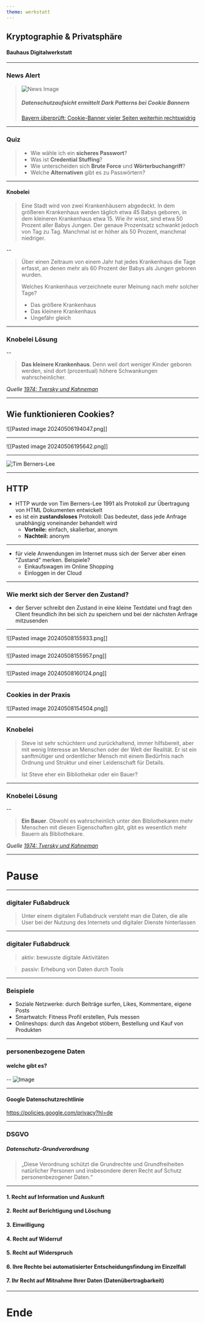 ```yaml
---
theme: werkstatt
---
```


## Kryptographie & Privatsphäre

#### Bauhaus Digitalwerkstatt

---

<!-- slide bg="pink" -->

### News Alert

> ![News Image](https://cdn.netzpolitik.org/wp-upload/2024/02/food-photographer-jennifer-pallian-OfdDiqx8Cz8-unsplash-scaled-e1707733337903-860x484.jpg)
> 
> ##### Datenschutzaufsicht ermittelt Dark Patterns bei Cookie Bannern
> 
> [Bayern überprüft: Cookie-Banner vieler Seiten weiterhin rechtswidrig](https://netzpolitik.org/2024/bayern-ueberprueft-cookie-banner-vieler-seiten-weiterhin-rechtswidrig/)

  

---

<!-- slide bg="yellow" -->

### Quiz

>- Wie wähle ich ein **sicheres Passwort**?
>- Was ist **Credential Stuffing**?
>- Wie unterscheiden sich **Brute Force** und **Wörterbuchangriff**?
>- Welche **Alternativen** gibt es zu Passwörtern?

---
<!-- slide bg="cyan" -->
#### Knobelei

> Eine Stadt wird von zwei Krankenhäusern abgedeckt. In dem größeren Krankenhaus werden täglich etwa 45 Babys geboren, in dem kleineren Krankenhaus etwa 15. Wie ihr wisst, sind etwa 50 Prozent aller Babys Jungen. Der genaue Prozentsatz schwankt jedoch von Tag zu Tag. Manchmal ist er höher als 50 Prozent, manchmal niedriger.

--
<!-- slide bg="cyan" -->

> Über einen Zeitraum von einem Jahr hat jedes Krankenhaus die Tage erfasst, an denen mehr als 60 Prozent der Babys als Jungen geboren wurden.
> 
> Welches Krankenhaus verzeichnete eurer Meinung nach mehr solcher Tage?
> - Das größere Krankenhaus
> - Das kleinere Krankenhaus
> - Ungefähr gleich



---
<!-- slide bg="cyan" -->
### Knobelei Lösung
--
<!-- slide bg="cyan" -->
> **Das kleinere Krankenhaus**. Denn weil dort weniger Kinder geboren werden, sind dort (prozentual) höhere Schwankungen wahrscheinlicher.

*Quelle [1974: Tversky und Kahneman](https://www2.psych.ubc.ca/~schaller/Psyc590Readings/TverskyKahneman1974.pdf)*



---

## Wie funktionieren Cookies?

![[Pasted image 20240506194047.png]]

---

![[Pasted image 20240506195642.png]]

---


![Tim Berners-Lee](https://live.staticflickr.com/8620/16662336315_2bcb0a1253_b.jpg)


---
## HTTP
- HTTP wurde von Tim Berners-Lee 1991 als Protokoll zur Übertragung von HTML Dokumenten entwickelt 
- es ist ein **zustandsloses** Protokoll: Das bedeutet, dass jede Anfrage unabhängig voneinander behandelt wird
	+ **Vorteile:** einfach, skalierbar, anonym
	+ **Nachteil:** anonym

---

- für viele Anwendungen im Internet muss sich der Server aber einen "Zustand" merken. Beispiele?
	+ Einkaufswagen im Online Shopping
	+ Einloggen in der Cloud

---

### Wie merkt sich der Server den Zustand?

- der Server schreibt den Zustand in eine kleine Textdatei und fragt den Client freundlich ihn bei sich zu speichern und bei der nächsten Anfrage mitzusenden


---

![[Pasted image 20240508155933.png]]

---

![[Pasted image 20240508155957.png]]

---

![[Pasted image 20240508160124.png]]


---

### Cookies in der Praxis

![[Pasted image 20240508154504.png]]


---

<!-- slide bg="cyan" -->

### Knobelei

> Steve ist sehr schüchtern und zurückhaltend, immer hilfsbereit, aber mit wenig Interesse an Menschen oder der Welt der Realität. Er ist ein sanftmütiger und ordentlicher Mensch mit einem Bedürfnis nach Ordnung und Struktur und einer Leidenschaft für Details.
> 
> Ist Steve eher ein Bibliothekar oder ein Bauer?

---
<!-- slide bg="cyan" -->
### Knobelei Lösung
--
<!-- slide bg="cyan" -->
> **Ein Bauer**. Obwohl es wahrscheinlich unter den Bibliothekaren mehr Menschen mit diesen Eigenschaften gibt, gibt es wesentlich mehr Bauern als Bibliothekare.

*Quelle [1974: Tversky und Kahneman](https://www2.psych.ubc.ca/~schaller/Psyc590Readings/TverskyKahneman1974.pdf)*

---
<!-- slide bg="blue" -->
# Pause
---
### digitaler Fußabdruck

>Unter einem digitalen Fußabdruck versteht man die Daten, die alle User bei der Nutzung des Internets und digitaler Dienste hinterlassen
---
### digitaler Fußabdruck
>aktiv: bewusste digitale Aktivitäten

>passiv: Erhebung von Daten durch Tools
---
### Beispiele
- Soziale Netzwerke: durch Beiträge surfen, Likes, Kommentare, eigene Posts
- Smartwatch: Fitness Profil erstellen, Puls messen
- Onlineshops: durch das Angebot stöbern, Bestellung und Kauf von Produkten
---
### personenbezogene Daten
####  welche gibt es?
--
![Image](https://www.verbraucherzentrale.de/sites/default/files/inline-images/personenbezogene%20Daten_1.png)

---
#### Google Datenschutzrechtlinie
https://policies.google.com/privacy?hl=de

---
### DSGVO
##### Datenschutz-Grundverordnung
>„Diese Verordnung schützt die Grundrechte und Grundfreiheiten natürlicher Personen und insbesondere deren Recht auf Schutz personenbezogener Daten.“
---
#### 1. Recht auf Information und Auskunft
#### 2. Recht auf Berichtigung und Löschung
#### 3. Einwilligung
#### 4. Recht auf Widerruf
#### 5. Recht auf Widerspruch
#### 6. Ihre Rechte bei automatisierter Entscheidungsfindung im Einzelfall
#### 7. Ihr Recht auf Mitnahme Ihrer Daten (Datenübertragbarkeit)
---

<!-- slide bg="blue" -->

# Ende
